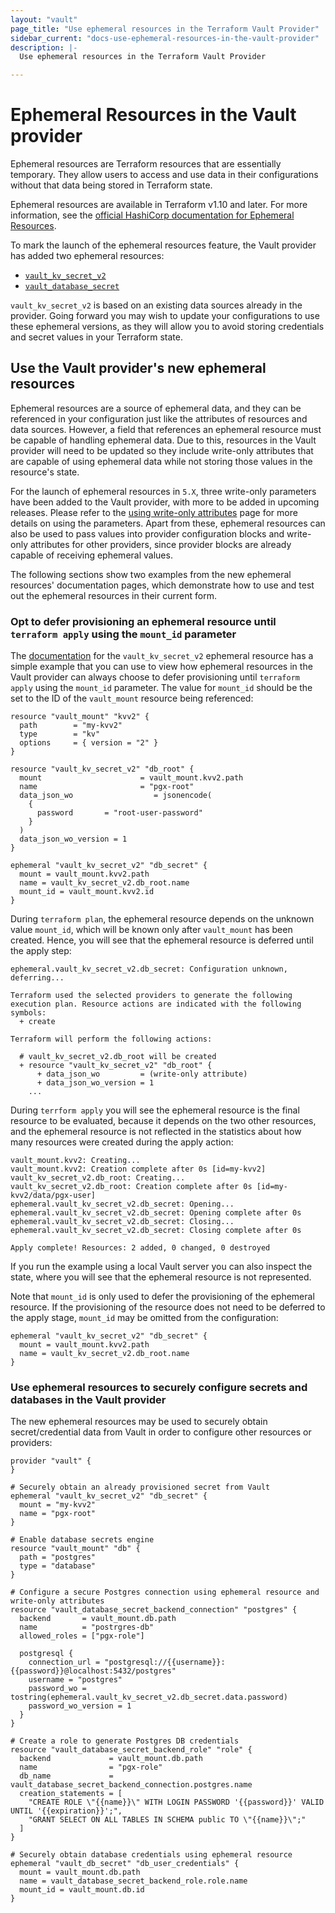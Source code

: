 ```yaml
---
layout: "vault"
page_title: "Use ephemeral resources in the Terraform Vault Provider"
sidebar_current: "docs-use-ephemeral-resources-in-the-vault-provider"
description: |-
  Use ephemeral resources in the Terraform Vault Provider

---
```


# Ephemeral Resources in the Vault provider

Ephemeral resources are Terraform resources that are essentially temporary. They allow users to access
and use data in their configurations without that data being stored in Terraform state.

Ephemeral resources are available in Terraform v1.10 and later. For more information, see the 
[official HashiCorp documentation for Ephemeral Resources](https://developer.hashicorp.com/terraform/language/resources/ephemeral).

To mark the launch of the ephemeral resources feature, the Vault provider has added two ephemeral resources:
- [`vault_kv_secret_v2`](https://registry.terraform.io/providers/hashicorp/vault/latest/docs/ephemeral-resources/kv_secret_v2)
- [`vault_database_secret`](https://registry.terraform.io/providers/hashicorp/vault/latest/docs/ephemeral-resources/database_secret)

`vault_kv_secret_v2` is based on an existing data sources already in the provider. Going forward
you may wish to update your configurations to use these ephemeral versions, as they will allow you
to avoid storing credentials and secret values in your Terraform state.

## Use the Vault provider's new ephemeral resources

Ephemeral resources are a source of ephemeral data, and they can be referenced in your
configuration just like the attributes of resources and data sources. However, a field that
references an ephemeral resource must be capable of handling ephemeral data. Due to this, resources
in the Vault provider will need to be updated so they include write-only attributes that are
capable of using ephemeral data while not storing those values in the resource's state.

For the launch of ephemeral resources in `5.X`, three write-only parameters have been added to the Vault provider,
with more to be added in upcoming releases. Please refer to the [using write-only attributes](https://registry.terraform.io/providers/hashicorp/vault/latest/docs/guides/using_write_only_attributes)
page for more details on using the parameters. Apart from these, ephemeral resources can also be used
to pass values into provider configuration blocks and write-only attributes for other providers, since
provider blocks are already capable of receiving ephemeral values.

The following sections show two examples from the new ephemeral resources' documentation pages, which demonstrate
how to use and test out the ephemeral resources in their current form.


### Opt to defer provisioning an ephemeral resource until `terraform apply` using the `mount_id` parameter

The [documentation](https://registry.terraform.io/providers/hashicorp/vault/latest/docs/ephemeral-resources/kv_secret_v2)
for the `vault_kv_secret_v2` ephemeral resource has a simple example that you can use to view how ephemeral resources
in the Vault provider can always choose to defer provisioning until `terraform apply` using the `mount_id` parameter.
The value for `mount_id` should be the set to the ID of the `vault_mount` resource being referenced:

```hcl
resource "vault_mount" "kvv2" {
  path        = "my-kvv2"
  type        = "kv"
  options     = { version = "2" }
}

resource "vault_kv_secret_v2" "db_root" {
  mount                      = vault_mount.kvv2.path
  name                       = "pgx-root"
  data_json_wo                  = jsonencode(
    {
      password       = "root-user-password"
    }
  )
  data_json_wo_version = 1
}

ephemeral "vault_kv_secret_v2" "db_secret" {
  mount = vault_mount.kvv2.path
  name = vault_kv_secret_v2.db_root.name
  mount_id = vault_mount.kvv2.id
}
```

During `terraform plan`, the ephemeral resource depends on the unknown value `mount_id`, which will
be known only after `vault_mount` has been created. Hence, you will see that the ephemeral resource
is deferred until the apply step:

```
ephemeral.vault_kv_secret_v2.db_secret: Configuration unknown, deferring...

Terraform used the selected providers to generate the following execution plan. Resource actions are indicated with the following symbols:
  + create

Terraform will perform the following actions:

  # vault_kv_secret_v2.db_root will be created
  + resource "vault_kv_secret_v2" "db_root" {
      + data_json_wo         = (write-only attribute)
      + data_json_wo_version = 1
    ...
```

During `terrform apply` you will see the ephemeral resource is the final resource to be evaluated, because
it depends on the two other resources, and the ephemeral resource is not reflected in the statistics
about how many resources were created during the apply action:

```
vault_mount.kvv2: Creating...
vault_mount.kvv2: Creation complete after 0s [id=my-kvv2]
vault_kv_secret_v2.db_root: Creating...
vault_kv_secret_v2.db_root: Creation complete after 0s [id=my-kvv2/data/pgx-user]
ephemeral.vault_kv_secret_v2.db_secret: Opening...
ephemeral.vault_kv_secret_v2.db_secret: Opening complete after 0s
ephemeral.vault_kv_secret_v2.db_secret: Closing...
ephemeral.vault_kv_secret_v2.db_secret: Closing complete after 0s

Apply complete! Resources: 2 added, 0 changed, 0 destroyed
```

If you run the example using a local Vault server you can also inspect the state, where you will
see that the ephemeral resource is not represented.

Note that `mount_id` is only used to defer the provisioning of the ephemeral resource. 
If the provisioning of the resource does not need to be deferred to the apply stage, `mount_id` may
be omitted from the configuration:

```hcl
ephemeral "vault_kv_secret_v2" "db_secret" {
  mount = vault_mount.kvv2.path
  name = vault_kv_secret_v2.db_root.name
}
```


### Use ephemeral resources to securely configure secrets and databases in the Vault provider

The new ephemeral resources may be used to securely obtain secret/credential data from Vault
in order to configure other resources or providers:

```hcl
provider "vault" {
}

# Securely obtain an already provisioned secret from Vault
ephemeral "vault_kv_secret_v2" "db_secret" {
  mount = "my-kvv2"
  name = "pgx-root"
}

# Enable database secrets engine
resource "vault_mount" "db" {
  path = "postgres"
  type = "database"
}

# Configure a secure Postgres connection using ephemeral resource and write-only attributes
resource "vault_database_secret_backend_connection" "postgres" {
  backend       = vault_mount.db.path
  name          = "postrgres-db"
  allowed_roles = ["pgx-role"]

  postgresql {
    connection_url = "postgresql://{{username}}:{{password}}@localhost:5432/postgres"
    username = "postgres"
    password_wo = tostring(ephemeral.vault_kv_secret_v2.db_secret.data.password)
    password_wo_version = 1
  }
}

# Create a role to generate Postgres DB credentials
resource "vault_database_secret_backend_role" "role" {
  backend             = vault_mount.db.path
  name                = "pgx-role"
  db_name             = vault_database_secret_backend_connection.postgres.name
  creation_statements = [
    "CREATE ROLE \"{{name}}\" WITH LOGIN PASSWORD '{{password}}' VALID UNTIL '{{expiration}}';",
    "GRANT SELECT ON ALL TABLES IN SCHEMA public TO \"{{name}}\";"
  ]
}

# Securely obtain database credentials using ephemeral resource
ephemeral "vault_db_secret" "db_user_credentials" {
  mount = vault_mount.db.path
  name = vault_database_secret_backend_role.role.name
  mount_id = vault_mount.db.id
}
```